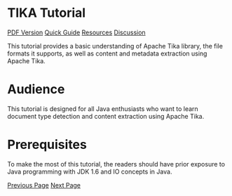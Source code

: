 # TIKA Tutorial
[PDF Version](../tika/tika_pdf_version.md)
[Quick Guide](../tika/tika_quick_guide.md)
[Resources](../tika/tika_useful_resources.md)
[Discussion](../tika/tika_discussion.md)

This tutorial provides a basic understanding of Apache Tika library, the file formats it supports, as well as content and metadata extraction using Apache Tika.

# Audience
This tutorial is designed for all Java enthusiasts who want to learn document type detection and content extraction using Apache Tika.

# Prerequisites
To make the most of this tutorial, the readers should have prior exposure to Java programming with JDK 1.6 and IO concepts in Java.


[Previous Page](../tika/index.md) [Next Page](../tika/tika_overview.md) 
